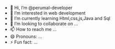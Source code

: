 - 👋 Hi, I’m @perumal-developer
- 👀 I’m interested in web development
- 🌱 I’m currently learning  Html,css,js,Java and Sql
- 💞️ I’m looking to collaborate on ...
- 📫 How to reach me ...
- 😄 Pronouns: ...
- ⚡ Fun fact: ...

<!---
perumal-developer/perumal-developer is a ✨ special ✨ repository because its `README.md` (this file) appears on your GitHub profile.
You can click the Preview link to take a look at your changes.
--->
